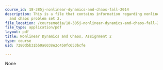 ```yaml
---
course_id: 18-385j-nonlinear-dynamics-and-chaos-fall-2014
description: This is a file that contains information regarding nonlinear dynamics
  and chaos problem set 2.
file_location: /coursemedia/18-385j-nonlinear-dynamics-and-chaos-fall-2014/7280d5b31bb0a6038e2c450fc653bcfe_MIT18_385JF14_Pset2.pdf
file_type: application/pdf
layout: pdf
title: Nonlinear Dynamics and Chaos, Assignment 2
type: course
uid: 7280d5b31bb0a6038e2c450fc653bcfe

---
```

None
